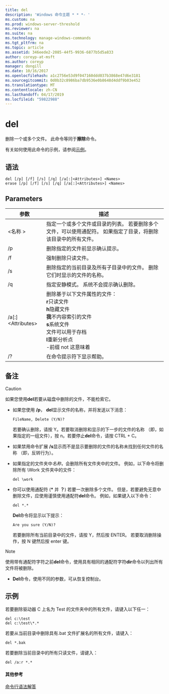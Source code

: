 ```yaml
---
title: del
description: 'Windows 命令主题 * * *- '
ms.custom: na
ms.prod: windows-server-threshold
ms.reviewer: na
ms.suite: na
ms.technology: manage-windows-commands
ms.tgt_pltfrm: na
ms.topic: article
ms.assetid: 346eede2-2085-44f5-9936-6877b5d5a833
author: coreyp-at-msft
ms.author: coreyp
manager: dongill
ms.date: 10/16/2017
ms.openlocfilehash: a1c2756e53d9f047160ddd037b3868e47d6e3181
ms.sourcegitcommit: 0d0b32c8986ba7db9536e0b8648d4ddf9b03e452
ms.translationtype: MT
ms.contentlocale: zh-CN
ms.lasthandoff: 04/17/2019
ms.locfileid: "59822988"
---
```

# <a name="del"></a>del



删除一个或多个文件。 此命令等同于**擦除**命令。

有关如何使用此命令的示例，请参阅[示例](#BKMK_examples)。

## <a name="syntax"></a>语法

```
del [/p] [/f] [/s] [/q] [/a[:]<Attributes>] <Names>
erase [/p] [/f] [/s] [/q] [/a[:]<Attributes>] <Names>
```

## <a name="parameters"></a>Parameters

|参数|描述|
|---------|-----------|
|\<名称 >|指定一个或多个文件或目录的列表。 若要删除多个文件，可以使用通配符。 如果指定了目录，将删除该目录中的所有文件。|
|/p|删除指定的文件前显示确认提示。|
|/f|强制删除只读文件。|
|/s|删除指定的当前目录及所有子目录中的文件。 删除它们时显示的文件的名称。|
|/q|指定安静模式。 系统不会提示确认删除。|
|/a[:]\<Attributes>|删除基于以下文件属性的文件：</br>**r**只读文件</br>**h**隐藏文件</br>**我**不内容索引的文件</br>**s**系统文件</br>文件可以用于存档</br>**l**重新分析点</br>-前缀 not 这意味着|
|/?|在命令提示符下显示帮助。|

## <a name="remarks"></a>备注

> [!CAUTION]
> 如果您使用**del**若要从磁盘中删除的文件，不能检索它。
-   如果您使用 **/p**， **del**显示文件的名称，并将发送以下消息：

    `FileName, Delete (Y/N)?`

    若要确认删除，请按 Y。若要取消删除和显示的下一步的文件的名称 （即，如果指定的一组文件），按 n。若要停止**del**命令，请按 CTRL + C。
-   如果禁用命令扩展 **/s**显示而不是显示要删除的文件的名称未找到任何文件的名称 （即，反转行为）。
-   如果指定的文件夹中*名称*，会删除所有文件夹中的文件。 例如，以下命令将删除所有 \Work 文件夹中的文件：  
    ```
    del \work
    ```  
-   你可以使用通配符 (**&#42;** 并 **？**) 若要一次删除多个文件。 但是，若要避免无意中删除文件，应使用谨慎使用通配符**del**命令。 例如，如果键入以下命令：  
    ```
    del *.*
    ```  
    **Del**命令将显示以下提示：

    `Are you sure (Y/N)?`

    若要删除所有当前目录中的文件，请按 Y，然后按 ENTER。 若要取消删除操作，按 N 键然后按 enter 键。

> [!NOTE]
> 使用带有通配符字符之前**del**命令，使用具有相同的通配符字符**dir**命令以列出所有文件将被删除。
-   **Del**命令，使用不同的参数，可从恢复控制台。

## <a name="BKMK_examples"></a>示例

若要删除驱动器 C 上名为 Test 的文件夹中的所有文件，请键入以下任一：
```
del c:\test
del c:\test\*.*
```
若要从当前目录中删除具有.bat 文件扩展名的所有文件，请键入：
```
del *.bak
```
若要删除当前目录中的所有只读文件，请键入：
```
del /a:r *.*
```

#### <a name="additional-references"></a>其他参考

[命令行语法解答](command-line-syntax-key.md)